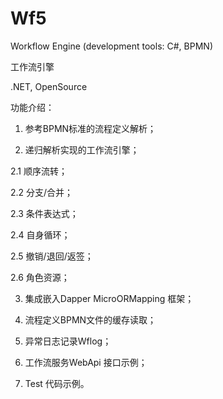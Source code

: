 Wf5
===

Workflow Engine (development tools: C#, BPMN)

工作流引擎 

.NET, OpenSource

功能介绍：

1. 参考BPMN标准的流程定义解析；

2. 递归解析实现的工作流引擎；

  2.1 顺序流转；

  2.2 分支/合并；

  2.3 条件表达式；

  2.4 自身循环；

  2.5 撤销/退回/返签；

  2.6 角色资源；
  
3. 集成嵌入Dapper MicroORMapping 框架；

4. 流程定义BPMN文件的缓存读取；

5. 异常日志记录Wflog；

6. 工作流服务WebApi 接口示例；

7. Test 代码示例。
